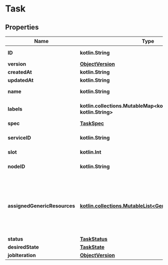 
# Task

## Properties
| Name | Type | Description | Notes |
| ------------ | ------------- | ------------- | ------------- |
| **ID** | **kotlin.String** | The ID of the task. |  [optional] |
| **version** | [**ObjectVersion**](ObjectVersion.md) |  |  [optional] |
| **createdAt** | **kotlin.String** |  |  [optional] |
| **updatedAt** | **kotlin.String** |  |  [optional] |
| **name** | **kotlin.String** | Name of the task. |  [optional] |
| **labels** | **kotlin.collections.MutableMap&lt;kotlin.String, kotlin.String&gt;** | User-defined key/value metadata. |  [optional] |
| **spec** | [**TaskSpec**](TaskSpec.md) |  |  [optional] |
| **serviceID** | **kotlin.String** | The ID of the service this task is part of. |  [optional] |
| **slot** | **kotlin.Int** |  |  [optional] |
| **nodeID** | **kotlin.String** | The ID of the node that this task is on. |  [optional] |
| **assignedGenericResources** | [**kotlin.collections.MutableList&lt;GenericResourcesInner&gt;**](GenericResourcesInner.md) | User-defined resources can be either Integer resources (e.g, &#x60;SSD&#x3D;3&#x60;) or String resources (e.g, &#x60;GPU&#x3D;UUID1&#x60;).  |  [optional] |
| **status** | [**TaskStatus**](TaskStatus.md) |  |  [optional] |
| **desiredState** | [**TaskState**](TaskState.md) |  |  [optional] |
| **jobIteration** | [**ObjectVersion**](ObjectVersion.md) |  |  [optional] |



